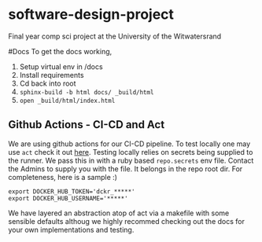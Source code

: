 # software-design-project
Final year comp sci project at the University of the Witwatersrand

#Docs
To get the docs working, 
1. Setup virtual env in /docs
2. Install requirements
3. Cd back into root
4. `sphinx-build -b html docs/ _build/html`
5. `open _build/html/index.html`



## Github Actions - CI-CD and Act
We are using github actions for our CI-CD pipeline.
To test locally one may use `act` check it out [here](https://nektosact.com/installation/).
Testing locally relies on secrets being supplied to the runner. We pass this in with a ruby based `repo.secrets` env file. Contact the Admins to supply you with the file. It belongs in the repo root dir. For completeness, here is a sample :)

```
export DOCKER_HUB_TOKEN='dckr_*****'
export DOCKER_HUB_USERNAME='*****'
```

We have layered an abstraction atop of act via a makefile with some sensible defaults althoug we highly recommed checking out the docs for your own implementations and testing.

